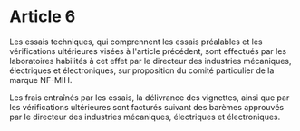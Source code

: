 # Article 6

Les essais techniques, qui comprennent les essais préalables et les vérifications ultérieures visées à l'article précédent, sont effectués par les laboratoires habilités à cet effet par le directeur des industries mécaniques, électriques et électroniques, sur proposition du comité particulier de la marque NF-MIH.

Les frais entraînés par les essais, la délivrance des vignettes, ainsi que par les vérifications ultérieures sont facturés suivant des barèmes approuvés par le directeur des industries mécaniques, électriques et électroniques.
